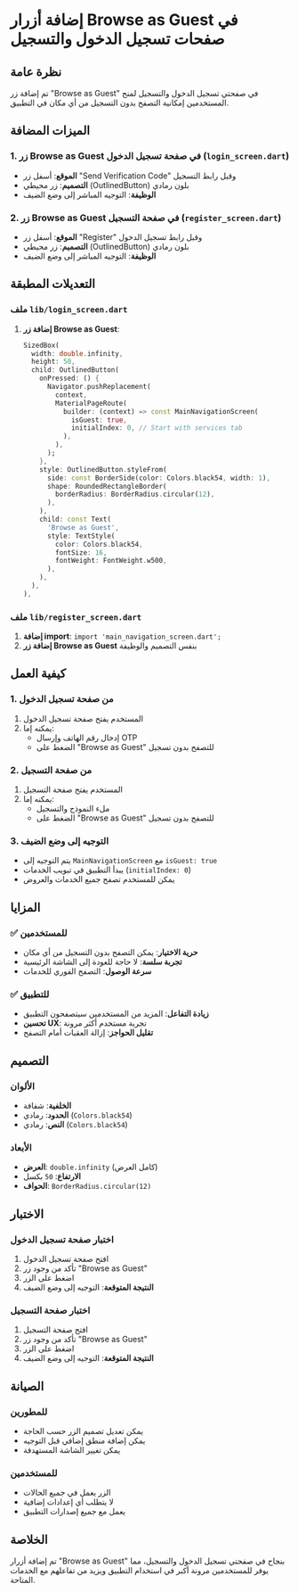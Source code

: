 # إضافة أزرار Browse as Guest في صفحات تسجيل الدخول والتسجيل

## نظرة عامة
تم إضافة زر "Browse as Guest" في صفحتي تسجيل الدخول والتسجيل لمنح المستخدمين إمكانية التصفح بدون التسجيل من أي مكان في التطبيق.

## الميزات المضافة

### 1. زر Browse as Guest في صفحة تسجيل الدخول (`login_screen.dart`)
- **الموقع**: أسفل زر "Send Verification Code" وقبل رابط التسجيل
- **التصميم**: زر محيطي (OutlinedButton) بلون رمادي
- **الوظيفة**: التوجيه المباشر إلى وضع الضيف

### 2. زر Browse as Guest في صفحة التسجيل (`register_screen.dart`)
- **الموقع**: أسفل زر "Register" وقبل رابط تسجيل الدخول
- **التصميم**: زر محيطي (OutlinedButton) بلون رمادي
- **الوظيفة**: التوجيه المباشر إلى وضع الضيف

## التعديلات المطبقة

### ملف `lib/login_screen.dart`
1. **إضافة زر Browse as Guest**:
   ```dart
   SizedBox(
     width: double.infinity,
     height: 50,
     child: OutlinedButton(
       onPressed: () {
         Navigator.pushReplacement(
           context,
           MaterialPageRoute(
             builder: (context) => const MainNavigationScreen(
               isGuest: true,
               initialIndex: 0, // Start with services tab
             ),
           ),
         );
       },
       style: OutlinedButton.styleFrom(
         side: const BorderSide(color: Colors.black54, width: 1),
         shape: RoundedRectangleBorder(
           borderRadius: BorderRadius.circular(12),
         ),
       ),
       child: const Text(
         'Browse as Guest',
         style: TextStyle(
           color: Colors.black54,
           fontSize: 16,
           fontWeight: FontWeight.w500,
         ),
       ),
     ),
   ),
   ```

### ملف `lib/register_screen.dart`
1. **إضافة import**: `import 'main_navigation_screen.dart';`
2. **إضافة زر Browse as Guest** بنفس التصميم والوظيفة

## كيفية العمل

### 1. من صفحة تسجيل الدخول
1. المستخدم يفتح صفحة تسجيل الدخول
2. يمكنه إما:
   - إدخال رقم الهاتف وإرسال OTP
   - الضغط على "Browse as Guest" للتصفح بدون تسجيل

### 2. من صفحة التسجيل
1. المستخدم يفتح صفحة التسجيل
2. يمكنه إما:
   - ملء النموذج والتسجيل
   - الضغط على "Browse as Guest" للتصفح بدون تسجيل

### 3. التوجيه إلى وضع الضيف
- يتم التوجيه إلى `MainNavigationScreen` مع `isGuest: true`
- يبدأ التطبيق في تبويب الخدمات (`initialIndex: 0`)
- يمكن للمستخدم تصفح جميع الخدمات والعروض

## المزايا

### ✅ للمستخدمين
- **حرية الاختيار**: يمكن التصفح بدون التسجيل من أي مكان
- **تجربة سلسة**: لا حاجة للعودة إلى الشاشة الرئيسية
- **سرعة الوصول**: التصفح الفوري للخدمات

### ✅ للتطبيق
- **زيادة التفاعل**: المزيد من المستخدمين سيتصفحون التطبيق
- **تحسين UX**: تجربة مستخدم أكثر مرونة
- **تقليل الحواجز**: إزالة العقبات أمام التصفح

## التصميم

### الألوان
- **الخلفية**: شفافة
- **الحدود**: رمادي (`Colors.black54`)
- **النص**: رمادي (`Colors.black54`)

### الأبعاد
- **العرض**: `double.infinity` (كامل العرض)
- **الارتفاع**: `50` بكسل
- **الحواف**: `BorderRadius.circular(12)`

## الاختبار

### اختبار صفحة تسجيل الدخول
1. افتح صفحة تسجيل الدخول
2. تأكد من وجود زر "Browse as Guest"
3. اضغط على الزر
4. **النتيجة المتوقعة**: التوجيه إلى وضع الضيف

### اختبار صفحة التسجيل
1. افتح صفحة التسجيل
2. تأكد من وجود زر "Browse as Guest"
3. اضغط على الزر
4. **النتيجة المتوقعة**: التوجيه إلى وضع الضيف

## الصيانة

### للمطورين
- يمكن تعديل تصميم الزر حسب الحاجة
- يمكن إضافة منطق إضافي قبل التوجيه
- يمكن تغيير الشاشة المستهدفة

### للمستخدمين
- الزر يعمل في جميع الحالات
- لا يتطلب أي إعدادات إضافية
- يعمل مع جميع إصدارات التطبيق

## الخلاصة
تم إضافة أزرار "Browse as Guest" بنجاح في صفحتي تسجيل الدخول والتسجيل، مما يوفر للمستخدمين مرونة أكبر في استخدام التطبيق ويزيد من تفاعلهم مع الخدمات المتاحة. 